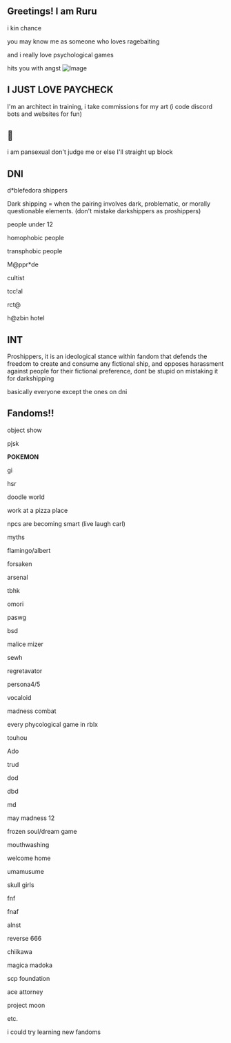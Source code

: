 ## Greetings! I am Ruru

i kin chance

you may know me as someone who loves ragebaiting


and i really love psychological games 


hits you with angst
![Image](https://github.com/user-attachments/assets/2a4fa8f1-827b-4a3a-a483-fd38fd13fc3f)
## I JUST LOVE PAYCHECK 
I'm an architect in training, 
i take commissions for my art
(i code discord bots and websites for fun)
## 🪷
i am pansexual don't judge me or else I'll straight up block

## DNI
d*blefedora shippers

Dark shipping = when the pairing involves dark, problematic, or morally questionable elements.
(don't mistake darkshippers as proshippers)

people under 12

homophobic people 

transphobic people

M@ppr*de 

cultist 

tcc!al

rct@

h@zbin hotel

## INT
Proshippers, it is an ideological stance within fandom that defends the freedom to create and consume any fictional ship, and opposes harassment against people for their fictional preference, dont be stupid on mistaking it for darkshipping

basically everyone except the ones on dni

## Fandoms!!
object show

pjsk

**POKEMON**

gi

hsr

doodle world

work at a pizza place

npcs are becoming smart (live laugh carl)

myths

flamingo/albert

forsaken

arsenal 

tbhk

omori

paswg

bsd

malice mizer

sewh 

regretavator 

persona4/5

vocaloid

madness combat 

every phycological game in rblx

touhou 

Ado

trud

dod

dbd

md

may madness 12

frozen soul/dream game

mouthwashing

welcome home

umamusume

skull girls

fnf

fnaf

alnst

reverse 666

chiikawa

magica madoka

scp foundation

ace attorney

project moon

etc.  


i could try learning new fandoms 
<!--  
**DieathofRuru/DeathofRuru** is a ✨ _special_ ✨ repository because its `README.md` (this file) appears on your GitHub profile.

Here are some ideas to get you started:

- 🔭 I’m currently working on ...
- 🌱 I’m currently learning ...
- 👯 I’m looking to collaborate on ...
- 🤔 I’m looking for help with ...
- 💬 Ask me about ...
- 📫 How to reach me: ...
- 😄 Pronouns: ...
- ⚡ Fun fact: ...
-->
